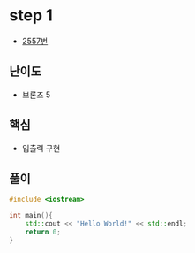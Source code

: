 # step 1
- [2557번](https://www.acmicpc.net/problem/2557)
## 난이도
- 브론즈 5
## 핵심
- 입출력 구현

## 풀이
```c++
#include <iostream>

int main(){
    std::cout << "Hello World!" << std::endl;
    return 0;
}
```